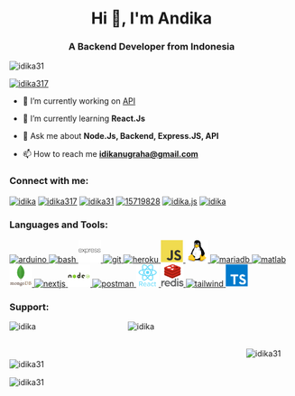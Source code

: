 <h1 align="center">Hi 👋, I'm Andika</h1>
<h3 align="center">A Backend Developer from Indonesia</h3>

<p align="left"> <img src="https://komarev.com/ghpvc/?username=idika31&label=Profile%20views&color=0e75b6&style=flat" alt="idika31" /> </p>

<p align="left"> <a href="https://twitter.com/idika317" target="blank"><img src="https://img.shields.io/twitter/follow/idika317?logo=twitter&style=for-the-badge" alt="idika317" /></a> </p>

- 🔭 I’m currently working on [API](https://github.com/IDika31/API)

- 🌱 I’m currently learning **React.Js**

- 💬 Ask me about **Node.Js, Backend, Express.JS, API**

- 📫 How to reach me **idikanugraha@gmail.com**

<h3 align="left">Connect with me:</h3>
<p align="left">
<a href="https://dev.to/idika" target="blank"><img align="center" src="https://raw.githubusercontent.com/rahuldkjain/github-profile-readme-generator/master/src/images/icons/Social/devto.svg" alt="idika" height="30" width="40" /></a>
<a href="https://twitter.com/idika317" target="blank"><img align="center" src="https://raw.githubusercontent.com/rahuldkjain/github-profile-readme-generator/master/src/images/icons/Social/twitter.svg" alt="idika317" height="30" width="40" /></a>
<a href="https://linkedin.com/in/idika31" target="blank"><img align="center" src="https://raw.githubusercontent.com/rahuldkjain/github-profile-readme-generator/master/src/images/icons/Social/linked-in-alt.svg" alt="idika31" height="30" width="40" /></a>
<a href="https://stackoverflow.com/users/15719828" target="blank"><img align="center" src="https://raw.githubusercontent.com/rahuldkjain/github-profile-readme-generator/master/src/images/icons/Social/stack-overflow.svg" alt="15719828" height="30" width="40" /></a>
<a href="https://instagram.com/idika.js" target="blank"><img align="center" src="https://raw.githubusercontent.com/rahuldkjain/github-profile-readme-generator/master/src/images/icons/Social/instagram.svg" alt="idika.js" height="30" width="40" /></a>
<a href="https://codeforces.com/profile/idika" target="blank"><img align="center" src="https://raw.githubusercontent.com/rahuldkjain/github-profile-readme-generator/master/src/images/icons/Social/codeforces.svg" alt="idika" height="30" width="40" /></a>
</p>

<h3 align="left">Languages and Tools:</h3>
<p align="left"> <a href="https://www.arduino.cc/" target="_blank" rel="noreferrer"> <img src="https://cdn.worldvectorlogo.com/logos/arduino-1.svg" alt="arduino" width="40" height="40"/> </a> <a href="https://www.gnu.org/software/bash/" target="_blank" rel="noreferrer"> <img src="https://www.vectorlogo.zone/logos/gnu_bash/gnu_bash-icon.svg" alt="bash" width="40" height="40"/> </a> <a href="https://expressjs.com" target="_blank" rel="noreferrer"> <img src="https://raw.githubusercontent.com/devicons/devicon/master/icons/express/express-original-wordmark.svg" alt="express" width="40" height="40"/> </a> <a href="https://git-scm.com/" target="_blank" rel="noreferrer"> <img src="https://www.vectorlogo.zone/logos/git-scm/git-scm-icon.svg" alt="git" width="40" height="40"/> </a> <a href="https://heroku.com" target="_blank" rel="noreferrer"> <img src="https://www.vectorlogo.zone/logos/heroku/heroku-icon.svg" alt="heroku" width="40" height="40"/> </a> <a href="https://developer.mozilla.org/en-US/docs/Web/JavaScript" target="_blank" rel="noreferrer"> <img src="https://raw.githubusercontent.com/devicons/devicon/master/icons/javascript/javascript-original.svg" alt="javascript" width="40" height="40"/> </a> <a href="https://www.linux.org/" target="_blank" rel="noreferrer"> <img src="https://raw.githubusercontent.com/devicons/devicon/master/icons/linux/linux-original.svg" alt="linux" width="40" height="40"/> </a> <a href="https://mariadb.org/" target="_blank" rel="noreferrer"> <img src="https://www.vectorlogo.zone/logos/mariadb/mariadb-icon.svg" alt="mariadb" width="40" height="40"/> </a> <a href="https://www.mathworks.com/" target="_blank" rel="noreferrer"> <img src="https://upload.wikimedia.org/wikipedia/commons/2/21/Matlab_Logo.png" alt="matlab" width="40" height="40"/> </a> <a href="https://www.mongodb.com/" target="_blank" rel="noreferrer"> <img src="https://raw.githubusercontent.com/devicons/devicon/master/icons/mongodb/mongodb-original-wordmark.svg" alt="mongodb" width="40" height="40"/> </a> <a href="https://nextjs.org/" target="_blank" rel="noreferrer"> <img src="https://cdn.worldvectorlogo.com/logos/nextjs-2.svg" alt="nextjs" width="40" height="40"/> </a> <a href="https://nodejs.org" target="_blank" rel="noreferrer"> <img src="https://raw.githubusercontent.com/devicons/devicon/master/icons/nodejs/nodejs-original-wordmark.svg" alt="nodejs" width="40" height="40"/> </a> <a href="https://postman.com" target="_blank" rel="noreferrer"> <img src="https://www.vectorlogo.zone/logos/getpostman/getpostman-icon.svg" alt="postman" width="40" height="40"/> </a> <a href="https://reactjs.org/" target="_blank" rel="noreferrer"> <img src="https://raw.githubusercontent.com/devicons/devicon/master/icons/react/react-original-wordmark.svg" alt="react" width="40" height="40"/> </a> <a href="https://redis.io" target="_blank" rel="noreferrer"> <img src="https://raw.githubusercontent.com/devicons/devicon/master/icons/redis/redis-original-wordmark.svg" alt="redis" width="40" height="40"/> </a> <a href="https://tailwindcss.com/" target="_blank" rel="noreferrer"> <img src="https://www.vectorlogo.zone/logos/tailwindcss/tailwindcss-icon.svg" alt="tailwind" width="40" height="40"/> </a> <a href="https://www.typescriptlang.org/" target="_blank" rel="noreferrer"> <img src="https://raw.githubusercontent.com/devicons/devicon/master/icons/typescript/typescript-original.svg" alt="typescript" width="40" height="40"/> </a> </p>

<h3 align="left">Support:</h3>
<p><a href="https://www.buymeacoffee.com/idika"> <img align="left" src="https://cdn.buymeacoffee.com/buttons/v2/default-yellow.png" height="50" width="210" alt="idika" /></a><a href="https://ko-fi.com/idika"> <img align="left" src="https://cdn.ko-fi.com/cdn/kofi3.png?v=3" height="50" width="210" alt="idika" /></a></p><br><br>

<p><img align="left" src="https://github-readme-stats.vercel.app/api/top-langs?username=idika31&show_icons=true&theme=dark&locale=en&layout=compact" alt="idika31" /></p>

<p>&nbsp;<img align="center" src="https://github-readme-stats.vercel.app/api?username=idika31&show_icons=true&theme=dark&locale=en" alt="idika31" /></p>

<p><img align="center" src="https://github-readme-streak-stats.herokuapp.com/?user=idika31&theme=dark" alt="idika31" /></p>
